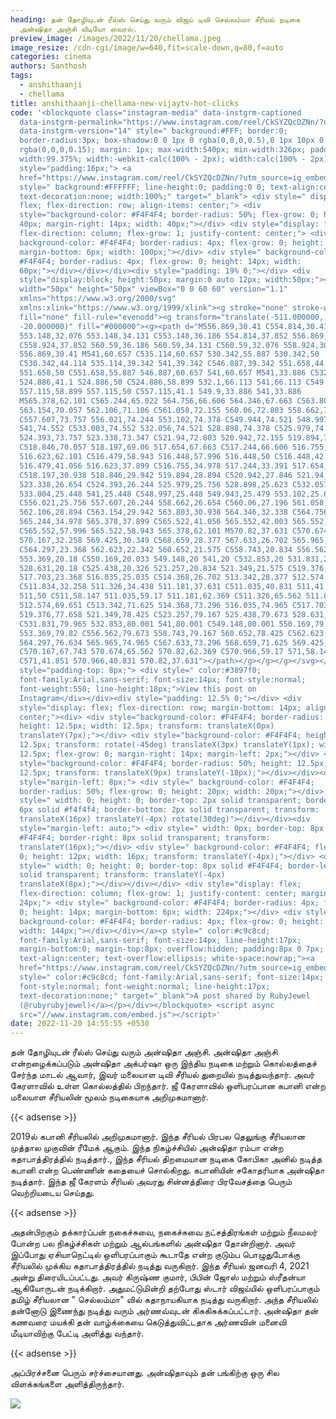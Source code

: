 ```yaml
---
heading: தன் தோழியுடன் ரீல்ஸ் செய்து வரும் விஜய் டிவி செல்லம்மா சீரியல் நடிகை
  அன்ஷிதா அஞ்சி வீடியோ வைரல்.
preview_image: /images/2022/11/20/chellama.jpeg
image_resize: /cdn-cgi/image/w=640,fit=scale-down,q=80,f=auto
categories: cinema
authors: Santhosh
tags:
  - anshithaanji
  - chellama
title: anshithaanji-chellama-new-vijaytv-hot-clicks
code: '<blockquote class="instagram-media" data-instgrm-captioned
  data-instgrm-permalink="https://www.instagram.com/reel/CkSYZQcDZNn/?utm_source=ig_embed&amp;utm_campaign=loading"
  data-instgrm-version="14" style=" background:#FFF; border:0;
  border-radius:3px; box-shadow:0 0 1px 0 rgba(0,0,0,0.5),0 1px 10px 0
  rgba(0,0,0,0.15); margin: 1px; max-width:540px; min-width:326px; padding:0;
  width:99.375%; width:-webkit-calc(100% - 2px); width:calc(100% - 2px);"><div
  style="padding:16px;"> <a
  href="https://www.instagram.com/reel/CkSYZQcDZNn/?utm_source=ig_embed&amp;utm_campaign=loading"
  style=" background:#FFFFFF; line-height:0; padding:0 0; text-align:center;
  text-decoration:none; width:100%;" target="_blank"> <div style=" display:
  flex; flex-direction: row; align-items: center;"> <div
  style="background-color: #F4F4F4; border-radius: 50%; flex-grow: 0; height:
  40px; margin-right: 14px; width: 40px;"></div> <div style="display: flex;
  flex-direction: column; flex-grow: 1; justify-content: center;"> <div style="
  background-color: #F4F4F4; border-radius: 4px; flex-grow: 0; height: 14px;
  margin-bottom: 6px; width: 100px;"></div> <div style=" background-color:
  #F4F4F4; border-radius: 4px; flex-grow: 0; height: 14px; width:
  60px;"></div></div></div><div style="padding: 19% 0;"></div> <div
  style="display:block; height:50px; margin:0 auto 12px; width:50px;"><svg
  width="50px" height="50px" viewBox="0 0 60 60" version="1.1"
  xmlns="https://www.w3.org/2000/svg"
  xmlns:xlink="https://www.w3.org/1999/xlink"><g stroke="none" stroke-width="1"
  fill="none" fill-rule="evenodd"><g transform="translate(-511.000000,
  -20.000000)" fill="#000000"><g><path d="M556.869,30.41 C554.814,30.41
  553.148,32.076 553.148,34.131 C553.148,36.186 554.814,37.852 556.869,37.852
  C558.924,37.852 560.59,36.186 560.59,34.131 C560.59,32.076 558.924,30.41
  556.869,30.41 M541,60.657 C535.114,60.657 530.342,55.887 530.342,50
  C530.342,44.114 535.114,39.342 541,39.342 C546.887,39.342 551.658,44.114
  551.658,50 C551.658,55.887 546.887,60.657 541,60.657 M541,33.886 C532.1,33.886
  524.886,41.1 524.886,50 C524.886,58.899 532.1,66.113 541,66.113 C549.9,66.113
  557.115,58.899 557.115,50 C557.115,41.1 549.9,33.886 541,33.886
  M565.378,62.101 C565.244,65.022 564.756,66.606 564.346,67.663 C563.803,69.06
  563.154,70.057 562.106,71.106 C561.058,72.155 560.06,72.803 558.662,73.347
  C557.607,73.757 556.021,74.244 553.102,74.378 C549.944,74.521 548.997,74.552
  541,74.552 C533.003,74.552 532.056,74.521 528.898,74.378 C525.979,74.244
  524.393,73.757 523.338,73.347 C521.94,72.803 520.942,72.155 519.894,71.106
  C518.846,70.057 518.197,69.06 517.654,67.663 C517.244,66.606 516.755,65.022
  516.623,62.101 C516.479,58.943 516.448,57.996 516.448,50 C516.448,42.003
  516.479,41.056 516.623,37.899 C516.755,34.978 517.244,33.391 517.654,32.338
  C518.197,30.938 518.846,29.942 519.894,28.894 C520.942,27.846 521.94,27.196
  523.338,26.654 C524.393,26.244 525.979,25.756 528.898,25.623 C532.057,25.479
  533.004,25.448 541,25.448 C548.997,25.448 549.943,25.479 553.102,25.623
  C556.021,25.756 557.607,26.244 558.662,26.654 C560.06,27.196 561.058,27.846
  562.106,28.894 C563.154,29.942 563.803,30.938 564.346,32.338 C564.756,33.391
  565.244,34.978 565.378,37.899 C565.522,41.056 565.552,42.003 565.552,50
  C565.552,57.996 565.522,58.943 565.378,62.101 M570.82,37.631 C570.674,34.438
  570.167,32.258 569.425,30.349 C568.659,28.377 567.633,26.702 565.965,25.035
  C564.297,23.368 562.623,22.342 560.652,21.575 C558.743,20.834 556.562,20.326
  553.369,20.18 C550.169,20.033 549.148,20 541,20 C532.853,20 531.831,20.033
  528.631,20.18 C525.438,20.326 523.257,20.834 521.349,21.575 C519.376,22.342
  517.703,23.368 516.035,25.035 C514.368,26.702 513.342,28.377 512.574,30.349
  C511.834,32.258 511.326,34.438 511.181,37.631 C511.035,40.831 511,41.851
  511,50 C511,58.147 511.035,59.17 511.181,62.369 C511.326,65.562 511.834,67.743
  512.574,69.651 C513.342,71.625 514.368,73.296 516.035,74.965 C517.703,76.634
  519.376,77.658 521.349,78.425 C523.257,79.167 525.438,79.673 528.631,79.82
  C531.831,79.965 532.853,80.001 541,80.001 C549.148,80.001 550.169,79.965
  553.369,79.82 C556.562,79.673 558.743,79.167 560.652,78.425 C562.623,77.658
  564.297,76.634 565.965,74.965 C567.633,73.296 568.659,71.625 569.425,69.651
  C570.167,67.743 570.674,65.562 570.82,62.369 C570.966,59.17 571,58.147 571,50
  C571,41.851 570.966,40.831 570.82,37.631"></path></g></g></g></svg></div><div
  style="padding-top: 8px;"> <div style=" color:#3897f0;
  font-family:Arial,sans-serif; font-size:14px; font-style:normal;
  font-weight:550; line-height:18px;">View this post on
  Instagram</div></div><div style="padding: 12.5% 0;"></div> <div
  style="display: flex; flex-direction: row; margin-bottom: 14px; align-items:
  center;"><div> <div style="background-color: #F4F4F4; border-radius: 50%;
  height: 12.5px; width: 12.5px; transform: translateX(0px)
  translateY(7px);"></div> <div style="background-color: #F4F4F4; height:
  12.5px; transform: rotate(-45deg) translateX(3px) translateY(1px); width:
  12.5px; flex-grow: 0; margin-right: 14px; margin-left: 2px;"></div> <div
  style="background-color: #F4F4F4; border-radius: 50%; height: 12.5px; width:
  12.5px; transform: translateX(9px) translateY(-18px);"></div></div><div
  style="margin-left: 8px;"> <div style=" background-color: #F4F4F4;
  border-radius: 50%; flex-grow: 0; height: 20px; width: 20px;"></div> <div
  style=" width: 0; height: 0; border-top: 2px solid transparent; border-left:
  6px solid #f4f4f4; border-bottom: 2px solid transparent; transform:
  translateX(16px) translateY(-4px) rotate(30deg)"></div></div><div
  style="margin-left: auto;"> <div style=" width: 0px; border-top: 8px solid
  #F4F4F4; border-right: 8px solid transparent; transform:
  translateY(16px);"></div> <div style=" background-color: #F4F4F4; flex-grow:
  0; height: 12px; width: 16px; transform: translateY(-4px);"></div> <div
  style=" width: 0; height: 0; border-top: 8px solid #F4F4F4; border-left: 8px
  solid transparent; transform: translateY(-4px)
  translateX(8px);"></div></div></div> <div style="display: flex;
  flex-direction: column; flex-grow: 1; justify-content: center; margin-bottom:
  24px;"> <div style=" background-color: #F4F4F4; border-radius: 4px; flex-grow:
  0; height: 14px; margin-bottom: 6px; width: 224px;"></div> <div style="
  background-color: #F4F4F4; border-radius: 4px; flex-grow: 0; height: 14px;
  width: 144px;"></div></div></a><p style=" color:#c9c8cd;
  font-family:Arial,sans-serif; font-size:14px; line-height:17px;
  margin-bottom:0; margin-top:8px; overflow:hidden; padding:8px 0 7px;
  text-align:center; text-overflow:ellipsis; white-space:nowrap;"><a
  href="https://www.instagram.com/reel/CkSYZQcDZNn/?utm_source=ig_embed&amp;utm_campaign=loading"
  style=" color:#c9c8cd; font-family:Arial,sans-serif; font-size:14px;
  font-style:normal; font-weight:normal; line-height:17px;
  text-decoration:none;" target="_blank">A post shared by RubyJewel
  (@rubyrubyjewel)</a></p></div></blockquote> <script async
  src="//www.instagram.com/embed.js"></script>'
date: 2022-11-20 14:55:55 +0530
---
```

தன் தோழியுடன் ரீல்ஸ் செய்து வரும் அன்ஷிதா அஞ்சி.
அன்ஷிதா அஞ்சி என்றழைக்கப்படும் அன்ஷிதா அக்பர்ஷா ஒரு இந்திய நடிகை மற்றும் கொல்லத்தைச் சேர்ந்த மாடல் ஆவார், இவர் மலையாள டிவி சீரியல் துறையில் நடித்துவந்தார். அவர் கேரளாவில் உள்ள கொல்லத்தில் பிறந்தார். ஜீ கேரளாவில் ஒளிபரப்பான கபானி என்ற மலையாள சீரியலின் மூலம் நடிகையாக அறிமுகமானார்.

{{< adsense >}}


2019ல் கபானி சீரியலில் அறிமுகமானார். இந்த சீரியல் பிரபல தெலுங்கு சீரியலான முத்தால முகுவின் ரீமேக் ஆகும். இந்த நிகழ்ச்சியில் அன்ஷிதா ரம்பா என்ற கதாபாத்திரத்தில் நடித்தார்., இந்த சீரியல் திறமையான நடிகை கோபிகா அனில் நடித்த கபானி என்ற பெண்ணின் கதையைச் சொல்கிறது. கபானியின் சகோதரியாக அன்ஷிதா நடித்தார். இந்த ஜீ கேரளம் சீரியல் அவரது சின்னத்திரை பிரவேசத்தை பெரும் வெற்றியடைய செய்தது.


{{< adsense >}}

அதன்பிறகும் தக்கார்ப்பன் நகைச்சுவை, நகைச்சுவை நட்சத்திரங்கள் மற்றும் நீலமலர் போன்ற பல நிகழ்ச்சிகள் மற்றும் ஆல்பங்களில் அன்ஷிதா தோன்றினார்.
அவர் இப்போது ஏசியாநெட்டில் ஒளிபரப்பாகும் கூடாதே என்ற குடும்ப பொழுதுபோக்கு சீரியலில் முக்கிய கதாபாத்திரத்தில் நடித்து வருகிறார். இந்த சீரியல் ஜனவரி 4, 2021 அன்று திரையிடப்பட்டது. அவர் கிருஷ்ண குமார், பிபின் ஜோஸ் மற்றும் ஸ்ரீதன்யா ஆகியோருடன் நடிக்கிறார்.
அதுமட்டுமின்றி தற்போது ஸ்டார் விஜய்யில் ஒளிபரப்பாகும் தமிழ் சீரியலான " செல்லம்மா" வில் கதாநாயகியாக நடித்து வருகிறார். அந்த சீரியலில் தன்னோடு இணைந்து நடித்து வரும் அர்ணவ்வுடன் கிசுகிசுக்கப்பட்டார். அன்ஷிதா தன் கணவரை மயக்கி தன் வாழ்க்கையை கெடுத்துவிட்டதாக அர்ணவின் மனைவி மீடியாவிற்கு பேட்டி அளித்து வந்தார். 

{{< adsense >}}

அப்பிரச்சனை பெரும் சர்ச்சையானது. அன்ஷிதாவும் தன் பங்கிற்கு ஒரு சில விளக்கங்களை அளித்திருந்தார்.

![](/images/2022/11/20/anshithaanji-chellama-new-vijaytv-hot-clicks.jpeg)